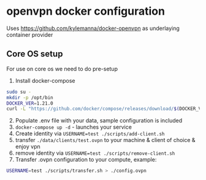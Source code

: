 # openvpn docker configuration

Uses https://github.com/kylemanna/docker-openvpn as underlaying container provider

## Core OS setup

For use on core os we need to do pre-setup

1. Install docker-compose

  ```sh
  sudo su -
  mkdir -p /opt/bin
  DOCKER_VER=1.21.0
  curl -L "https://github.com/docker/compose/releases/download/$(DOCKER_VER)/docker-compose-$(uname -s)-$(uname -m)" -o /opt/bin/docker-compose
  ```

2. Populate .env file with your data, sample configuration is included
3. `docker-compose up -d` - launches your service
4. Create identity via `USERNAME=test ./scripts/add-client.sh`
5. transfer `./data/clients/test.ovpn` to your machine & client of choice & enjoy vpn
6. remove identity via `USERNAME=test ./scripts/remove-client.sh`
7. Transfer .ovpn configuration to your compute, example:

  ```sh
  USERNAME=test ./scripts/transfer.sh > ./config.ovpn
  ```
